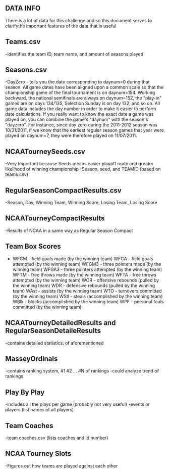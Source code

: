 ## DATA INFO
There is a lot of data for this challenge and so this document serves to clarifythe important features of the data that is useful

## Teams.csv
-identifies the team ID, team name, and amount of seasons played

## Seasons.csv
-DayZero - tells you the date corresponding to daynum=0 during that season. All game dates have been aligned upon a common scale so that the championship game of the final tournament is on daynum=154. Working backward, the national semifinals are always on daynum=152, the "play-in" games are on days 134/135, Selection Sunday is on day 132, and so on. All game data includes the day number in order to make it easier to perform date calculations. If you really want to know the exact date a game was played on, you can combine the game's "daynum" with the season's "dayzero". For instance, since day zero during the 2011-2012 season was 10/31/2011, if we know that the earliest regular season games that year were played on daynum=7, they were therefore played on 11/07/2011.

## NCAATourneySeeds.csv 
-Very Important because Seeds means easier playoff route and greater likelihood of winning championship
-Season, seed, and TEAMID (based on teams.csv)

## RegularSeasonCompactResults.csv
-Season, Day, Winning Team, Winning Score, Losing Team, Losing Score

## NCAATourneyCompactResults
-Results of NCAA in a same way as Regular Season Compact 

## Team Box Scores
- WFGM - field goals made (by the winning team)
WFGA - field goals attempted (by the winning team)
WFGM3 - three pointers made (by the winning team)
WFGA3 - three pointers attempted (by the winning team)
WFTM - free throws made (by the winning team)
WFTA - free throws attempted (by the winning team)
WOR - offensive rebounds (pulled by the winning team)
WDR - defensive rebounds (pulled by the winning team)
WAst - assists (by the winning team)
WTO - turnovers committed (by the winning team)
WStl - steals (accomplished by the winning team)
WBlk - blocks (accomplished by the winning team)
WPF - personal fouls committed (by the winning team)

## NCAATourneyDetailedResults and RegularSeasonDetaileResults
-contains detailed statistics. of aforementioned

## MasseyOrdinals
-contains ranking system, #1 #2 ... #N of rankings
-could analyze trend of rankings

## Play By Play 
-includes all the plays per game (probably not very useful)
-events or players (list names of all players)

## Team Coaches
-team coaches.csv (lists coaches and id number)

## NCAA Tourney Slots
-Figures out how teams are played against each other





